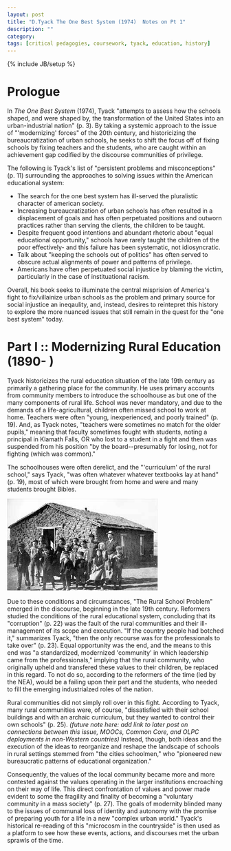```yaml
---
layout: post
title: "D.Tyack The One Best System (1974)  Notes on Pt 1"
description: ""
category: 
tags: [critical pedagogies, coursework, tyack, education, history]
---
```

{% include JB/setup %}

# Prologue
In *The One Best System* (1974), Tyack "attempts to assess how the schools shaped, and were shaped by, the transformation of the United States into an urban-industrial nation" (p. 3). By taking a systemic approach to the issue of "'modernizing' forces" of the 20th century, and historicizing the bureaucratization of urban schools, he seeks to shift the focus off of fixing schools by fixing teachers and the students, who are caught within an achievement gap codified by the discourse communities of privilege.

The following is Tyack's list of "persistent problems and misconceptions" (p. 11) surrounding the approaches to solving issues within the American educational system:

- The search for the one best system has ill-served the pluralistic character of american society.
- Increasing bureaucratization of urban schools has often resulted in a displacement of goals and has often perpetuated positions and outworn practices rather than serving the clients, the children to be taught.
- Despite frequent good intentions and abundant rhetoric about "equal educational opportunity," schools have rarely taught the children of the poor effectively- and this failure has been systematic, not idiosyncratic.
- Talk about "keeping the schools out of politics" has often served to obscure actual alignments of power and patterns of privilege.
- Americans have often perpetuated social injustice by blaming the victim, particularly in the case of instituational racism.

Overall, his book seeks to illuminate the central misprision of America's fight to fix/villainize urban schools as the problem and primary source for social injustice an ineqaulity, and, instead, desires to reintepret this history to explore the more nuanced issues that still remain in the quest for the "one best system" today.

# Part I :: Modernizing Rural Education (1890-    )

Tyack historicizes the rural education situation of the late 19th century as primarily a gathering place for the community. He uses primary accounts from community members to introduce the schoolhouse as but one of the many components of rural life. School was never mandatory, and due to the demands of a life-agricultural, children often missed school to work at home. Teachers were often "young, inexperienced, and poorly trained" (p. 19). And, as Tyack notes, "teachers were sometimes no match for the older pupils," meaning that faculty sometimes fought with students, noting a principal in Klamath Falls, OR who lost to a student in a fight and then was suspended from his position "by the board--presumably for losing, not for fighting (which was common)."

The schoolhouses were often derelict, and the "'curriculum' of the rural school," says Tyack, "was often whatever whatever textbooks lay at hand" (p. 19), most of which were brought from home and were and many students brought Bibles.

![Alt Rural School](/assets/img/ruralschool.jpg "Rural School in the late 19th century in America")

Due to these conditions and circumstances, "The Rural School Problem" emerged in the discourse, beginning in the late 19th century. Reformers studied the conditions of the rural educational system, concluding that its "corruption" (p. 22) was the fault of the rural communities and their ill-management of its scope and execution. "If the country people had botched it," summarizes Tyack, "then the only recourse was for the professionals to take over" (p. 23). Equal opportunity was the end, and the means to this end was "a standardized, modernized 'community' in which leadership came from the professionals," implying that the rural community, who originally upheld and transfered these values to their children, be replaced in this regard. To not do so, according to the reformers of the time (led by the NEA), would be a failing upon their part and the students, who needed to fill the emerging industrialzed roles of the nation.

Rural communities did not simply roll over in this fight. According to Tyack, many rural communities were, of course, "dissatisfied with their school buildings and with an archaic curriculum, but they wanted to control their own schools" (p. 25). *(future note here: add link to later post on connections between this issue, MOOCs, Common Core, and OLPC deployments in non-Western countries)* Instead, though, both ideas and the execution of the ideas to reorganize and reshape the landscape of schools in rural settings stemmed from "the cities schoolmen," who "pioneered new bureaucratic patterns of educational organization."

Consequently, the values of the local community became more and more contested against the values operating in the larger institutions encroaching on their way of life. This direct confrontation of values and power made evident to some the fragility and finality of becoming a "voluntary community in a mass society" (p. 27). The goals of modernity blinded many to the issues of communal loss of identity and autonomy with the promise of preparing youth for a life in a new "complex urban world." Tyack's historical re-reading of this "microcosm in the countryside" is then used as a platform to see how these events, actions, and discourses met the urban sprawls of the time.

